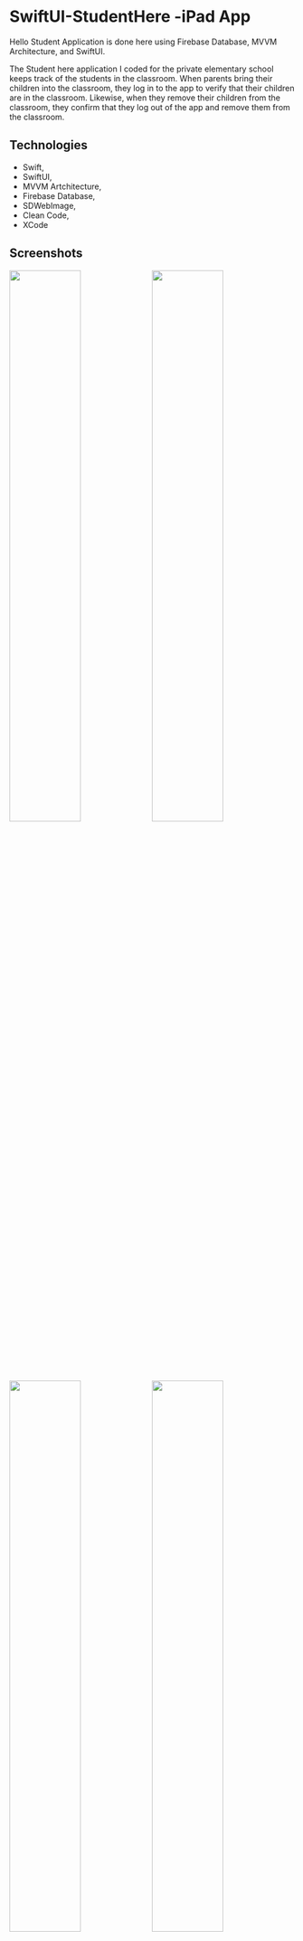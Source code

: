 # SwiftUI-StudentHere -iPad App


Hello Student Application is done here using Firebase Database, MVVM Architecture, and SwiftUI.

The Student here application I coded for the private elementary school keeps track of the students in the classroom. When parents bring their children into the classroom, they log in to the app to verify that their children are in the classroom. Likewise, when they remove their children from the classroom, they confirm that they log out of the app and remove them from the classroom.

## Technologies
- Swift,
- SwiftUI,
- MVVM Artchitecture,
- Firebase Database,
- SDWebImage,
- Clean Code,
- XCode

## Screenshots 

<img src="https://user-images.githubusercontent.com/113136227/190933889-e5a61c29-2179-4590-a81a-1c4575358a95.png"  width=50% height=50%><img src="https://user-images.githubusercontent.com/113136227/190933928-05d057b7-d648-4528-a1ac-729ed8fb1d36.png"  width=50% height=50%>

<img src="https://user-images.githubusercontent.com/113136227/190933950-9f7a7f9f-01df-4914-9580-18bec39c5a06.png"  width=50% height=50%><img src="https://user-images.githubusercontent.com/113136227/190933994-03ac975e-6e49-476b-92c7-ac58eb2d8eb7.png"  width=50% height=50%>
